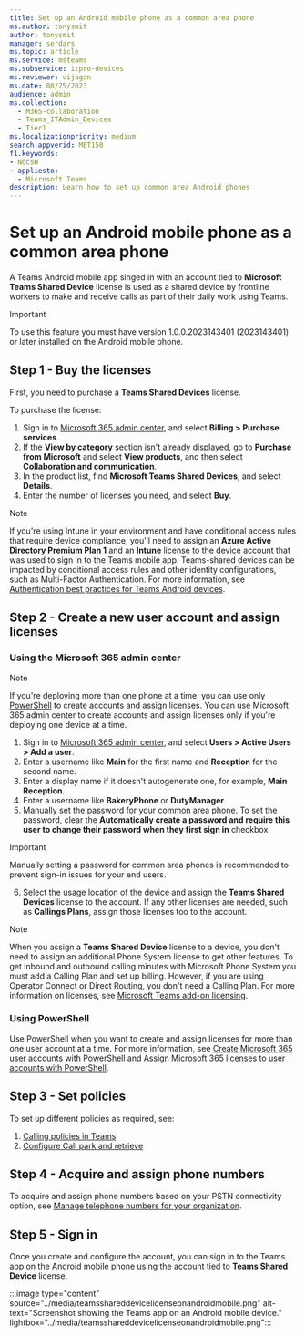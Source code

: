 ```yaml
---
title: Set up an Android mobile phone as a common area phone
ms.author: tonysmit
author: tonysmit
manager: serdars
ms.topic: article
ms.service: msteams
ms.subservice: itpro-devices
ms.reviewer: vijagan
ms.date: 08/25/2023
audience: admin
ms.collection: 
  - M365-collaboration
  - Teams_ITAdmin_Devices
  - Tier1
ms.localizationpriority: medium
search.appverid: MET150
f1.keywords:
- NOCSH
- appliesto: 
  - Microsoft Teams
description: Learn how to set up common area Android phones
---
```


# Set up an Android mobile phone as a common area phone

A Teams Android mobile app singed in with an account tied to **Microsoft Teams Shared Device** license is used as a shared device by frontline workers to make and receive calls as part of their daily work using Teams.

  > [!IMPORTANT]
  > To use this feature you must have version 1.0.0.2023143401 (2023143401) or later installed on the Android mobile phone. 

## Step 1 - Buy the licenses

First, you need to purchase a **Teams Shared Devices** license.

To purchase the license:

1. Sign in to [Microsoft 365 admin center](https://go.microsoft.com/fwlink/p/?linkid=2024339), and select **Billing > Purchase services**.
1. If the **View by category** section isn't already displayed, go to **Purchase from Microsoft** and select **View products**, and then select **Collaboration and communication**.
1. In the product list, find **Microsoft Teams Shared Devices**, and select **Details**.
1. Enter the number of licenses you need, and select **Buy**.

  > [!NOTE]
  > If you're using Intune in your environment and have conditional access rules that require device compliance, you'll need to assign an **Azure Active Directory Premium Plan 1** and an **Intune** license to the device account that was used to sign in to the Teams mobile app.
  > Teams-shared devices can be impacted by conditional access rules and other identity configurations, such as Multi-Factor Authentication. For more information, see [Authentication best practices for Teams Android devices](authentication-best-practices-for-android-devices.md).

## Step 2 - Create a new user account and assign licenses

### Using the Microsoft 365 admin center

  > [!NOTE]
  > If you're deploying more than one phone at a time, you can use only [PowerShell](../set-up-common-area-phones.md) to create accounts and assign licenses.
  > You can use Microsoft 365 admin center to create accounts and assign licenses only if you're deploying one device at a time.

1. Sign in to [Microsoft 365 admin center](https://go.microsoft.com/fwlink/p/?linkid=2024339), and select **Users > Active Users > Add a user**.
1. Enter a username like **Main** for the first name and **Reception** for the second name.
1. Enter a display name if it doesn't autogenerate one, for example, **Main Reception**.
1. Enter a username like **BakeryPhone** or **DutyManager**.
1. Manually set the password for your common area phone. To set the password, clear the **Automatically create a password and require this user to change their password when they first sign in** checkbox.

> [!IMPORTANT]
> Manually setting a password for common area phones is recommended to prevent sign-in issues for your end users.

6. Select the usage location of the device and assign the **Teams Shared Devices** license to the account. If any other licenses are needed, such as **Callings Plans**, assign those licenses too to the account.

> [!NOTE]
>
> When you assign a **Teams Shared Device** license to a device, you don't need to assign an additional Phone System license to get other features. To get inbound and outbound calling minutes with Microsoft Phone System you must add a Calling Plan and set up billing. However, if you are using Operator Connect or Direct Routing, you don't need a Calling Plan. For more information on licenses, see [Microsoft Teams add-on licensing](../teams-add-on-licensing/microsoft-teams-add-on-licensing.md). 

### Using PowerShell

Use PowerShell when you want to create and assign licenses for more than
one user account at a time. For more information, see [Create Microsoft 365 user accounts with PowerShell](/microsoft-365/enterprise/create-user-accounts-with-microsoft-365-powershell) and [Assign Microsoft 365 licenses to user accounts with PowerShell](/microsoft-365/enterprise/assign-licenses-to-user-accounts-with-microsoft-365-powershell).

## Step 3 - Set policies

To set up different policies as required, see:

1. [Calling policies in Teams](../teams-calling-policy.md)
1. [Configure Call park and retrieve](..//call-park-and-retrieve.md)

## Step 4 - Acquire and assign phone numbers

To acquire and assign phone numbers based on your PSTN connectivity option, see [Manage telephone numbers for your organization](../manage-phone-numbers-landing-page.md).

## Step 5 - Sign in

Once you create and configure the account, you can sign in to the Teams app on the Android mobile phone using the account tied to **Teams Shared Device** license.

:::image type="content" source="../media/teamsshareddevicelicenseonandroidmobile.png" alt-text="Screenshot showing the Teams app on an Android mobile device." lightbox="../media/teamsshareddevicelicenseonandroidmobile.png":::

